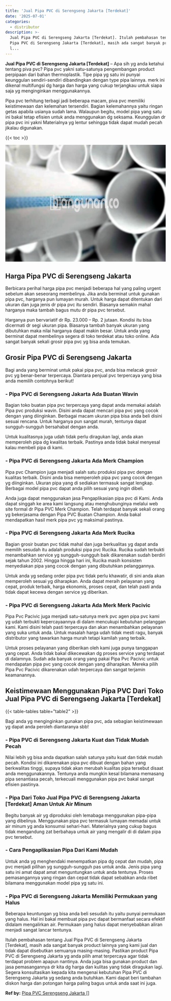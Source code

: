 ```yaml
---
title: 'Jual Pipa PVC di Serengseng Jakarta [Terdekat]'
date: '2025-07-01'
categories:
  - distributor
description: >-
  Jual Pipa PVC di Serengseng Jakarta [Terdekat]. Itulah pembahasan tentang Jual
  Pipa PVC di Serengseng Jakarta [Terdekat], masih ada sangat banyak product
  l...
---
```


**Jual Pipa PVC di Serengseng Jakarta \[Terdekat\]** – Apa sih yg anda ketahui tentang piva pvc? Pipa pvc yakni satu-satunya pengembangan product perpipaan dari bahan thermoplastik. Tipe pipa yg satu ini punyai keunggulan sendiri-sendiri dibandingkan dengan type pipa lainnya. merk ini dikenal multifungsi dg harga dan harga yang cukup terjangkau untuk siapa saja yg menginginkan menggunakannya.

Pipa pvc terhitung terbagi jadi beberapa macam, piva pvc memiliki keistimewaan dan kelemahan tersendiri. Bagian kelemahannya yaitu ringan getas apabila usianya sudah lama. Walaupun begitu, model pipa yang satu ini bakal tetap efisien untuk anda menggunakan dg seksama. Keunggulan dr pipa pvc ini yakni Materialnya yg lentur sehingga tidak dapat mudah pecah jikalau digunakan.

{{< toc >}}

![Jual Pipa PVC di Serengseng Jakarta [Terdekat]](/images/jaul-pipa-pvc-01.png)

## Harga Pipa PVC di Serengseng Jakarta

Berbicara perihal harga pipa pvc menjadi beberapa hal yang paling urgent sebelum akan seseorang membelinya. Jika anda berminat untuk gunakan pipa pvc, harganya pun lumayan murah. Untuk harga dapat ditentukan dari ukuran dan juga jenis dr pipa pvc itu sendiri. Biasanya semakin mahal harganya maka tambah bagus mutu dr pipa pvc tersebut.

Harganya pun bervariatif dr Rp. 23.000 – Rp. 2 jutaan. Kondisi itu bisa dicermati dr segi ukuran pipa. Biasanya tambah banyak ukuran yang dibutuhkan maka nilai harganya dapat makin besar. Untuk anda yang berminat dapat membelinya segera di toko terdekat atau toko online. Ada sangat banyak sekali grosir pipa pvc yg bisa anda temukan.

## Grosir Pipa PVC di Serengseng Jakarta

Bagi anda yang berminat untuk pakai pipa pvc, anda bisa melacak grosir pvc yg benar-benar terpercaya. Diantara penjual pvc terpercaya yang bisa anda memilih contohnya berikut!

### \- Pipa PVC di Serengseng Jakarta Ada Buatan Wavin

Bagian toko buatan pipa pvc terpercaya yang dapat anda memakai adalah Pipa pvc produksi wavin. Disini anda dapat mencari pipa pvc yang cocok dengan yang diinginkan. Berbagai macam ukuran pipa bisa anda beli disini sesuai rencana. Untuk harganya pun sangat murah, tentunya dapat sungguh-sungguh bersahabat dengan anda.

Untuk kualitasnya juga udah tidak perlu diragukan lagi, anda akan memperoleh pipa dg kwalitas terbaik. Pastinya anda tidak bakal menyesal kalau membeli pipa di kami.

### \- Pipa PVC di Serengseng Jakarta Ada Merk Champion

Pipa pvc Champion juga menjadi salah satu produksi pipa pvc dengan kualitas terbaik. Disini anda bisa memperoleh pipa pvc yang cocok dengan yg diinginkan. Ukuran pipa yang di sediakan termasuk sangat lengkap. Berbagai model pipa pvc dapat anda pilih sesuai yang ingin dibeli.

Anda juga dapat menggunakan jasa Pengaplikasian pipa pvc di Kami. Anda dapat singgah ke area kami langsung atau menghubunginya melalui web site formal dr Pipa PVC Merk Champion. Telah terdapat banyak sekali orang yg bekerjasama dengan Pipa PVC Buatan Champion. Anda bakal mendapatkan hasil merk pipa pvc yg maksimal pastinya.

### \- Pipa PVC di Serengseng Jakarta Ada Merk Rucika

Bagian grosir buatan pvc tidak mahal dan juga berkualitas yg dapat anda memilih sesudah itu adalah produksi pipa pvc Rucika. Rucika sudah terbukti menambahkan service yg sungguh-sungguh baik dikarenakan sudah berdiri sejak tahun 2002. Hingga hingga hari ini, Rucika masih konsisten menyediakan pipa yang cocok dengan yang dibutuhkan pelanggannya.

Untuk anda yg sedang order pipa pvc tidak perlu khawatir, di sini anda akan memperoleh sesuai yg diharapkan. Anda dapat meraih pelayanan yang cepat, produk terbaik, harga ekonomis, proses cepat, dan telah pasti anda tidak dapat kecewa dengan service yg diberikan.

### \- Pipa PVC di Serengseng Jakarta Ada Merk Merk Pacivic

Pipa Pvc Pacivic juga menjadi satu-satunya merk pvc agen pipa pvc kami yg udah terbukti kepercayaannya di dalam mencukupi kebutuhan pelanggan kami. Kami disini telah pasti terpercaya dan akan menambahkan pelayanan yang suka untuk anda. Untuk masalah harga udah tidak mesti ragu, banyak distributor yang tawarkan harga murah tetapi kamilah yang terbaik.

Untuk proses pelayanan yang diberikan oleh kami juga punya tanggapan yang cepat. Anda tidak bakal dikecewakan dg proses service yang terdapat di dalamnya. Sudah ada banyak orang yang pakai Pipa Pvc Pacivic untuk mendapatan pipa pvc yang cocok dengan yang diharapkan. Mereka pilih Pipa Pvc Pacivic dikarenakan udah terpercaya dan sangat terjamin keamanannya.

## Keistimewaan Menggunakan Pipa PVC Dari Toko Jual Pipa PVC di Serengseng Jakarta \[Terdekat\]

{{< table-tables table="table2" >}}

Bagi anda yg menginginkan gunakan pipa pvc, ada sebagian keistimewaan yg dapat anda peroleh diantaranya sbb!

### \- Pipa PVC di Serengseng Jakarta Kuat dan Tidak Mudah Pecah

Nilai lebih yg bisa anda dapatkan salah satunya yaitu kuat dan tidak mudah pecah. Kondisi ini dikarenakan pipa pvc dibuat dengan bahan yang berkwalitas tinggi, supaya tidak akan merubah kualitas pipa tersebut disaat anda menggunakannya. Tentunya anda mungkin kesal bilamana memasang pipa senantiasa pecah, terkecuali menggunakan pipa pvc bakal sangat efisien pastinya.

### \- Pipa Dari Toko Jual Pipa PVC di Serengseng Jakarta \[Terdekat\] Aman Untuk Air Minum

Begitu banyak air yg diproduksi oleh lemabaga menggunakan pipa-pipa yang dibelinya. Menggunakan pipa pvc termasuk lumayan memadai untuk air minum yg anda konsumsi sehari-hari. Materialnya yang cukup bagus tidak mengandung zat berbahaya untuk air yang mengalir di di dalam pipa pvc tersebut.

### \- Cara Pengaplikasian Pipa Dari Kami Mudah

Untuk anda yg menghendaki menempatkan pipa dg cepat dan mudah, pipa pvc menjadi pilihan yg sungguh-sungguh pas untuk anda. Jenis pipa yang satu ini amat dapat amat menguntungkan untuk anda tentunya. Proses pemasangannya yang ringan dan cepat tidak dapat sebabkan anda ribet bilamana menggunakan model pipa yg satu ini.

### \- Pipa PVC di Serengseng Jakarta Memiliki Permukaan yang Halus

Beberapa keuntungan yg bisa anda beli sesudah itu yaitu punyai permukaan yang halus. Hal ini bakal membuat pipa pvc dapat bermanfaat secara efektif didalam mengalirkan air. Permukaan yang halus dapat menyebabkan aliran menjadi sangat lancar tentunya.

Itulah pembahasan tentang Jual Pipa PVC di Serengseng Jakarta \[Terdekat\], masih ada sangat banyak product lainnya yang kami jual dan tidak dapat disebutkan semuanya masing-masing. Pastikan product Pipa PVC di Serengseng Jakarta yg anda pilih amat terpercaya agar tidak terdapat problem apapun nantinya. Anda juga bisa gunakan product dan jasa pemasangannya dr kita dg harga dan kulitas yang tidak diragukan lagi. Segera konsultasikan kepada kita mengenai kebutuhan Pipa PVC di Serengseng Jakarta yg sedang anda butuhkan. Kami dapat beri tambahan diskon harga dan potongan harga paling bagus untuk anda saat ini juga.

**Ref by:** [Pipa PVC Serengseng Jakarta []](https://id.wikipedia.org/wiki/Pipa)
